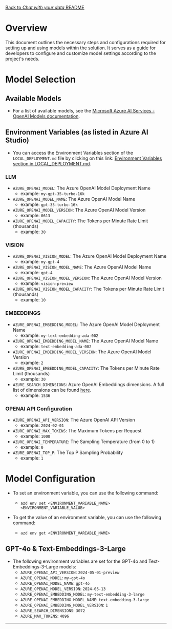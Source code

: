 [Back to *Chat with your data* README](../README.md)

# Overview

This document outlines the necessary steps and configurations required for setting up and using models within the solution. It serves as a guide for developers to configure and customize model settings according to the project's needs.

# Model Selection

## Available Models

- For a list of available models, see the [Microsoft Azure AI Services - OpenAI Models documentation](https://learn.microsoft.com/en-us/azure/ai-services/openai/concepts/models).

## Environment Variables (as listed in Azure AI Studio)
- You can access the Environment Variables section of the `LOCAL_DEPLOYMENT.md` file by clicking on this link: [Environment Variables section in LOCAL_DEPLOYMENT.md](docs/LOCAL_DEPLOYMENT.md#environment-variables).

### LLM
- `AZURE_OPENAI_MODEL`: The Azure OpenAI Model Deployment Name
    - example: `my-gpt-35-turbo-16k`
- `AZURE_OPENAI_MODEL_NAME`: The Azure OpenAI Model Name
    - example: `gpt-35-turbo-16k`
- `AZURE_OPENAI_MODEL_VERSION`: The Azure OpenAI Model Version
    - example: `0613`
- `AZURE_OPENAI_MODEL_CAPACITY`: The Tokens per Minute Rate Limit (thousands)
    - example: `30`

### VISION
- `AZURE_OPENAI_VISION_MODEL`: The Azure OpenAI Model Deployment Name
    - example: `my-gpt-4`
- `AZURE_OPENAI_VISION_MODEL_NAME`: The Azure OpenAI Model Name
    - example: `gpt-4`
- `AZURE_OPENAI_VISION_MODEL_VERSION`: The Azure OpenAI Model Version
    - example: `vision-preview`
- `AZURE_OPENAI_VISION_MODEL_CAPACITY`: The Tokens per Minute Rate Limit (thousands)
    - example: `10`

### EMBEDDINGS
- `AZURE_OPENAI_EMBEDDING_MODEL`: The Azure OpenAI Model Deployment Name
    - example: `my-text-embedding-ada-002`
- `AZURE_OPENAI_EMBEDDING_MODEL_NAME`: The Azure OpenAI Model Name
    - example: `text-embedding-ada-002`
- `AZURE_OPENAI_EMBEDDING_MODEL_VERSION`: The Azure OpenAI Model Version
    - example: `2`
- `AZURE_OPENAI_EMBEDDING_MODEL_CAPACITY`: The Tokens per Minute Rate Limit (thousands)
    - example: `30`
- `AZURE_SEARCH_DIMENSIONS`: Azure OpenAI Embeddings dimensions. A full list of dimensions can be found [here](https://learn.microsoft.com/en-us/azure/ai-services/openai/concepts/models#embeddings-models).
    - example: `1536`

### OPENAI API Configuration
- `AZURE_OPENAI_API_VERSION`: The Azure OpenAI API Version
    - example: `2024-02-01`
- `AZURE_OPENAI_MAX_TOKENS`: The Maximum Tokens per Request
    - example: `1000`
- `AZURE_OPENAI_TEMPERATURE`: The Sampling Temperature (from 0 to 1)
    - example: `0`
- `AZURE_OPENAI_TOP_P`: The Top P Sampling Probability
    - example: `1`

# Model Configuration
- To set an environment variable, you can use the following command:
    - `azd env set <ENVIRONMENT_VARIABLE_NAME> <ENVIRONMENT_VARIABLE_VALUE>`

- To get the value of an environment variable, you can use the following command:
    - `azd env get <ENVIRONMENT_VARIABLE_NAME>`

## GPT-4o & Text-Embeddings-3-Large
- The following environment variables are set for the GPT-4o and Text-Embeddings-3-Large models:
    - `AZURE_OPENAI_API_VERSION`: `2024-05-01-preview`
    - `AZURE_OPENAI_MODEL`: `my-gpt-4o`
    - `AZURE_OPENAI_MODEL_NAME`: `gpt-4o`
    - `AZURE_OPENAI_MODEL_VERSION`: `2024-05-13`
    - `AZURE_OPENAI_EMBEDDING_MODEL`: `my-text-embedding-3-large`
    - `AZURE_OPENAI_EMBEDDING_MODEL_NAME`: `text-embedding-3-large`
    - `AZURE_OPENAI_EMBEDDING_MODEL_VERSION`: `1`
    - `AZURE_SEARCH_DIMENSIONS`: `3072`
    - `AZURE_MAX_TOKENS`: `4096`

---
